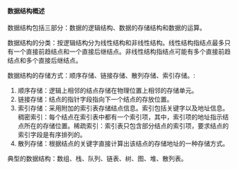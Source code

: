 #### 数据结构概述
数据结构包括三部分：数据的逻辑结构、数据的存储结构和数据的运算。

数据结构的分类：按逻辑结构分为线性结构和非线性结构。线性结构指结点最多只有一个直接前趋结点和一个直接后继结点。非线性结构指结点可能有多个直接前趋结点和多个直接后继结点。

数据结构的存储方式：顺序存储、链接存储、散列存储、索引存储。:
1. 顺序存储：逻辑上相邻的结点存储在物理位置上相邻的存储单元。
2. 链接存储：结点的指针字段指向下一个结点的存放位置。
3. 索引存储：采用附加的索引表存储结点信息。索引包括关键字以及地址信息。稠密索引：每个结点在索引表中都有一个索引项，其中，索引项的地址指示结点所在的存储位置。稀疏索引：索引表只包含部分结点的索引项，要求结点的索引字段是有序排列的。
4. 散列存储：根据结点的关键字直接计算出该结点的存储地址的一种存储方式。

典型的数据结构：数组、栈、队列、链表、树、图、堆、散列表。
